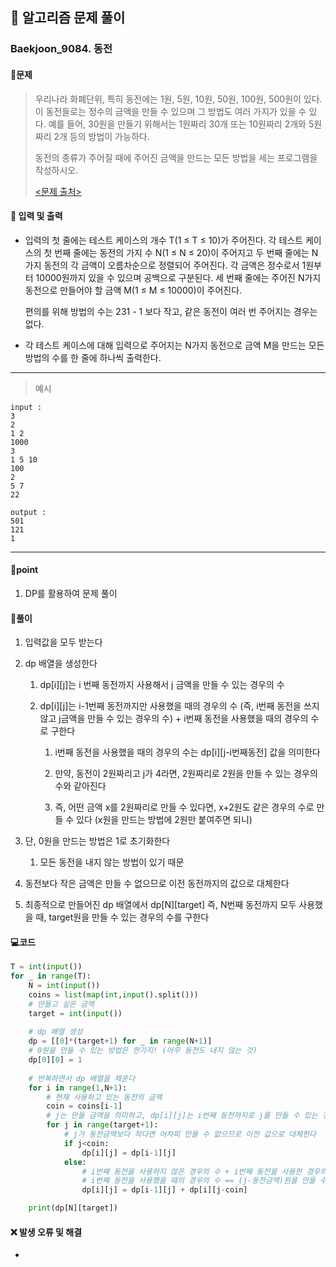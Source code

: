 ## 🐌 알고리즘 문제 풀이

### Baekjoon_9084. 동전

#### 📒문제

> 우리나라 화폐단위, 특히 동전에는 1원, 5원, 10원, 50원, 100원, 500원이 있다. 이 동전들로는 정수의 금액을 만들 수 있으며 그 방법도 여러 가지가 있을 수 있다. 예를 들어, 30원을 만들기 위해서는 1원짜리 30개 또는 10원짜리 2개와 5원짜리 2개 등의 방법이 가능하다.
>
> 동전의 종류가 주어질 때에 주어진 금액을 만드는 모든 방법을 세는 프로그램을 작성하시오.
>
> [<문제 출처>](https://www.acmicpc.net/problem/9084)



#### :pushpin: 입력 및 출력

- 입력의 첫 줄에는 테스트 케이스의 개수 T(1 ≤ T ≤ 10)가 주어진다. 각 테스트 케이스의 첫 번째 줄에는 동전의 가지 수 N(1 ≤ N ≤ 20)이 주어지고 두 번째 줄에는 N가지 동전의 각 금액이 오름차순으로 정렬되어 주어진다. 각 금액은 정수로서 1원부터 10000원까지 있을 수 있으며 공백으로 구분된다. 세 번째 줄에는 주어진 N가지 동전으로 만들어야 할 금액 M(1 ≤ M ≤ 10000)이 주어진다.

  편의를 위해 방법의 수는 231 - 1 보다 작고, 같은 동전이 여러 번 주어지는 경우는 없다.

- 각 테스트 케이스에 대해 입력으로 주어지는 N가지 동전으로 금액 M을 만드는 모든 방법의 수를 한 줄에 하나씩 출력한다.


---

> 예시

```
input :
3
2
1 2
1000
3
1 5 10
100
2
5 7
22

output :
501
121
1
```

----




#### 🚀point

1. DP를 활용하여 문제 풀이




#### 🔎풀이

1.  입력값을 모두 받는다

1.  dp 배열을 생성한다
    1.  dp[i]\[j]는 i 번째 동전까지 사용해서 j 금액을 만들 수 있는 경우의 수

    1.  dp[i]\[j]는 i-1번째 동전까지만 사용했을 때의 경우의 수 (즉, i번째 동전을 쓰지 않고 j금액을 만들 수 있는 경우의 수) + i번째 동전을 사용했을 때의 경우의 수 로 구한다
        1.  i번째 동전을 사용했을 때의 경우의 수는 dp[i]\[j-i번째동전] 값을 의미한다

        1.  만약, 동전이 2원짜리고 j가 4라면, 2원짜리로 2원을 만들 수 있는 경우의 수와 같아진다

        1.  즉, 어떤 금액 x를 2원짜리로 만들 수 있다면, x+2원도 같은 경우의 수로 만들 수 있다 (x원을 만드는 방법에 2원만 붙여주면 되니)

1.  단, 0원을 만드는 방법은 1로 초기화한다
    1.  모든 동전을 내지 않는 방법이 있기 때문

1.  동전보다 작은 금액은 만들 수 없으므로 이전 동전까지의 값으로 대체한다

1.  최종적으로 만들어진 dp 배열에서 dp[N]\[target] 즉, N번째 동전까지 모두 사용했을 때, target원을 만들 수 있는 경우의 수를 구한다





#### 💻코드

```python
T = int(input())
for _ in range(T):
    N = int(input())
    coins = list(map(int,input().split()))
    # 만들고 싶은 금액
    target = int(input())
	
    # dp 배열 생성
    dp = [[0]*(target+1) for _ in range(N+1)]
    # 0원을 만들 수 있는 방법은 한가지! (아무 동전도 내지 않는 것)
    dp[0][0] = 1
	
    # 반복하면서 dp 배열을 채운다
    for i in range(1,N+1):
        # 현재 사용하고 있는 동전의 금액
        coin = coins[i-1]
        # j는 만들 금액을 의미하고, dp[i][j]는 i번째 동전까지로 j를 만들 수 있는 경우의 수를 의미
        for j in range(target+1):
            # j가 동전금액보다 작다면 어차피 만들 수 없으므로 이전 값으로 대체한다
            if j<coin:
                dp[i][j] = dp[i-1][j]
            else:
                # i번째 동전을 사용하지 않은 경우의 수 + i번째 동전을 사용한 경우의 수
                # i번째 동전을 사용했을 때의 경우의 수 == (j-동전금액)원을 만들 수 있는 경우의 수
                dp[i][j] = dp[i-1][j] + dp[i][j-coin]

    print(dp[N][target])
```



#### ❌ 발생 오류 및 해결

- 

  
